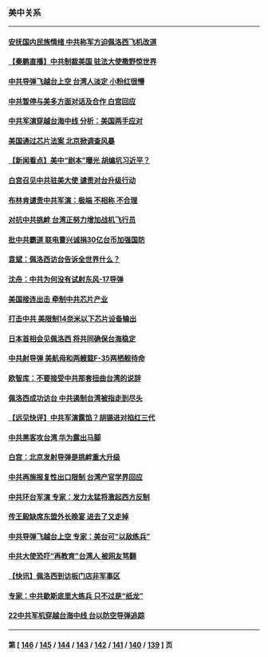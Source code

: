 ### 美中关系
---
#### [安抚国内民族情绪 中共称军方迫佩洛西飞机改道](../../pages/nf1412576/n13796600.md) 
#### [【秦鹏直播】中共制裁美国 驻法大使撒野惊世界](../../pages/nf1412576/n13796673.md) 
#### [中共导弹飞越台上空 台湾人淡定 小粉红很懵](../../pages/nf1412576/n13796390.md) 
#### [中共暂停与美多方面对话及合作 白宫回应](../../pages/nf1412576/n13796660.md) 
#### [中共军演穿越台海中线 分析：美国两手应对](../../pages/nf1412576/n13796383.md) 
#### [美国通过芯片法案 北京掀调查风暴](../../pages/nf1412576/n13796506.md) 
#### [【新闻看点】美中“剧本”曝光 胡编坑习近平？](../../pages/nf1412576/n13795860.md) 
#### [白宫召见中共驻美大使 谴责对台升级行动](../../pages/nf1412576/n13796385.md) 
#### [布林肯谴责中共军演：极端 不相称 不合理](../../pages/nf1412576/n13796366.md) 
#### [对抗中共挑衅 台湾正努力增加战机飞行员](../../pages/nf1412576/n13796200.md) 
#### [批中共霸道 联电曹兴诚捐30亿台币加强国防](../../pages/nf1412576/n13796148.md) 
#### [袁斌：佩洛西访台告诉全世界什么？](../../pages/nf1412576/n13796224.md) 
#### [沈舟：中共为何没有试射东风-17导弹](../../pages/nf1412576/n13795986.md) 
#### [美国接连出击 牵制中共芯片产业](../../pages/nf1412576/n13795971.md) 
#### [打击中共 美限制14奈米以下芯片设备输出](../../pages/nf1412576/n13795907.md) 
#### [日本首相会见佩洛西 将共同确保台海稳定](../../pages/nf1412576/n13795983.md) 
#### [中共射导弹 美航母和两艘载F-35两栖舰待命](../../pages/nf1412576/n13795926.md) 
#### [欧智库：不要接受中共那套扭曲台湾的说辞](../../pages/nf1412576/n13795852.md) 
#### [佩洛西成功访台 中共遏制台湾被指走到尽头](../../pages/nf1412576/n13795711.md) 
#### [【远见快评】中共军演露馅？胡锡进对掐红三代](../../pages/nf1412576/n13795871.md) 
#### [中共黑客攻台湾 华为露出马脚](../../pages/nf1412576/n13795596.md) 
#### [白宫：北京发射导弹是挑衅重大升级](../../pages/nf1412576/n13795787.md) 
#### [中共再施报复性出口限制 台湾产官学界回应](../../pages/nf1412576/n13795779.md) 
#### [中共环台军演 专家：发力太猛将激起西方反制](../../pages/nf1412576/n13795658.md) 
#### [传王毅缺席东盟外长晚宴 进去了又走掉](../../pages/nf1412576/n13795674.md) 
#### [中共导弹飞越台上空 专家：美台可“以敌练兵”](../../pages/nf1412576/n13795497.md) 
#### [中共大使恐吓“再教育”台湾人 被网友骂翻](../../pages/nf1412576/n13795733.md) 
#### [【快讯】佩洛西到访板门店非军事区](../../pages/nf1412576/n13795722.md) 
#### [专家：中共歇斯底里大练兵 只不过是“纸龙”](../../pages/nf1412576/n13795695.md) 
#### [22中共军机穿越台海中线 台以防空导弹追踪](../../pages/nf1412576/n13795675.md) 

---
#### 第 [ [146](./146.md) / [145](./145.md) / [144](./144.md) / [143](./143.md) / [142](./142.md) / [141](./141.md) / [140](./140.md) / [139](./139.md) ] 页

